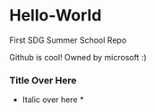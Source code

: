# Hello-World
First SDG Summer School Repo


Github is cool! Owned by microsoft :)
### Title Over Here
* Italic over here *

